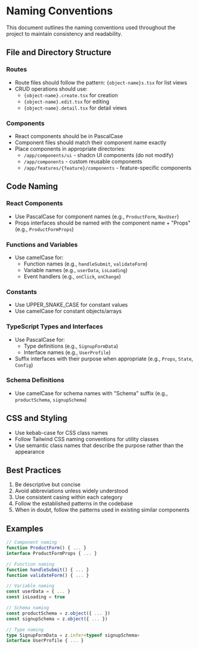 # Naming Conventions

This document outlines the naming conventions used throughout the project to maintain consistency and readability.

## File and Directory Structure

### Routes

- Route files should follow the pattern: `{object-name}s.tsx` for list views
- CRUD operations should use:
  - `{object-name}.create.tsx` for creation
  - `{object-name}.edit.tsx` for editing
  - `{object-name}.detail.tsx` for detail views

### Components

- React components should be in PascalCase
- Component files should match their component name exactly
- Place components in appropriate directories:
  - `/app/components/ui` - shadcn UI components (do not modify)
  - `/app/components` - custom reusable components
  - `/app/features/{feature}/components` - feature-specific components

## Code Naming

### React Components

- Use PascalCase for component names (e.g., `ProductForm`, `NavUser`)
- Props interfaces should be named with the component name + "Props" (e.g., `ProductFormProps`)

### Functions and Variables

- Use camelCase for:
  - Function names (e.g., `handleSubmit`, `validateForm`)
  - Variable names (e.g., `userData`, `isLoading`)
  - Event handlers (e.g., `onClick`, `onChange`)

### Constants

- Use UPPER_SNAKE_CASE for constant values
- Use camelCase for constant objects/arrays

### TypeScript Types and Interfaces

- Use PascalCase for:
  - Type definitions (e.g., `SignupFormData`)
  - Interface names (e.g., `UserProfile`)
- Suffix interfaces with their purpose when appropriate (e.g., `Props`, `State`, `Config`)

### Schema Definitions

- Use camelCase for schema names with "Schema" suffix (e.g., `productSchema`, `signupSchema`)

## CSS and Styling

- Use kebab-case for CSS class names
- Follow Tailwind CSS naming conventions for utility classes
- Use semantic class names that describe the purpose rather than the appearance

## Best Practices

1. Be descriptive but concise
2. Avoid abbreviations unless widely understood
3. Use consistent casing within each category
4. Follow the established patterns in the codebase
5. When in doubt, follow the patterns used in existing similar components

## Examples

```typescript
// Component naming
function ProductForm() { ... }
interface ProductFormProps { ... }

// Function naming
function handleSubmit() { ... }
function validateForm() { ... }

// Variable naming
const userData = { ... }
const isLoading = true

// Schema naming
const productSchema = z.object({ ... })
const signupSchema = z.object({ ... })

// Type naming
type SignupFormData = z.infer<typeof signupSchema>
interface UserProfile { ... }
```
